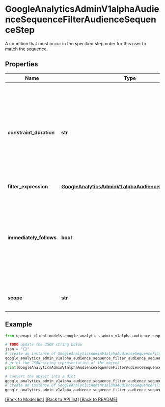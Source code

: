 # GoogleAnalyticsAdminV1alphaAudienceSequenceFilterAudienceSequenceStep

A condition that must occur in the specified step order for this user to match the sequence.

## Properties

Name | Type | Description | Notes
------------ | ------------- | ------------- | -------------
**constraint_duration** | **str** | Optional. When set, this step must be satisfied within the constraint_duration of the previous step (For example, t[i] - t[i-1] &lt;&#x3D; constraint_duration). If not set, there is no duration requirement (the duration is effectively unlimited). It is ignored for the first step. | [optional] 
**filter_expression** | [**GoogleAnalyticsAdminV1alphaAudienceFilterExpression**](GoogleAnalyticsAdminV1alphaAudienceFilterExpression.md) |  | [optional] 
**immediately_follows** | **bool** | Optional. If true, the event satisfying this step must be the very next event after the event satisfying the last step. If unset or false, this step indirectly follows the prior step; for example, there may be events between the prior step and this step. It is ignored for the first step. | [optional] 
**scope** | **str** | Required. Immutable. Specifies the scope for this step. | [optional] 

## Example

```python
from openapi_client.models.google_analytics_admin_v1alpha_audience_sequence_filter_audience_sequence_step import GoogleAnalyticsAdminV1alphaAudienceSequenceFilterAudienceSequenceStep

# TODO update the JSON string below
json = "{}"
# create an instance of GoogleAnalyticsAdminV1alphaAudienceSequenceFilterAudienceSequenceStep from a JSON string
google_analytics_admin_v1alpha_audience_sequence_filter_audience_sequence_step_instance = GoogleAnalyticsAdminV1alphaAudienceSequenceFilterAudienceSequenceStep.from_json(json)
# print the JSON string representation of the object
print(GoogleAnalyticsAdminV1alphaAudienceSequenceFilterAudienceSequenceStep.to_json())

# convert the object into a dict
google_analytics_admin_v1alpha_audience_sequence_filter_audience_sequence_step_dict = google_analytics_admin_v1alpha_audience_sequence_filter_audience_sequence_step_instance.to_dict()
# create an instance of GoogleAnalyticsAdminV1alphaAudienceSequenceFilterAudienceSequenceStep from a dict
google_analytics_admin_v1alpha_audience_sequence_filter_audience_sequence_step_from_dict = GoogleAnalyticsAdminV1alphaAudienceSequenceFilterAudienceSequenceStep.from_dict(google_analytics_admin_v1alpha_audience_sequence_filter_audience_sequence_step_dict)
```
[[Back to Model list]](../README.md#documentation-for-models) [[Back to API list]](../README.md#documentation-for-api-endpoints) [[Back to README]](../README.md)


